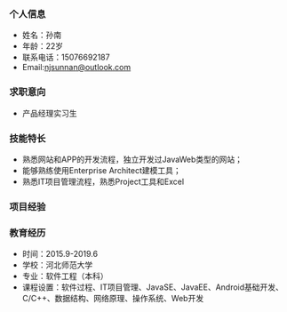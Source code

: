 ### 个人信息
* 姓名：孙南
* 年龄：22岁
* 联系电话：15076692187
* Email:njsunnan@outlook.com
### 求职意向
* 产品经理实习生
### 技能特长
* 熟悉网站和APP的开发流程，独立开发过JavaWeb类型的网站；
* 能够熟练使用Enterprise Architect建模工具；
* 熟悉IT项目管理流程，熟悉Project工具和Excel
### 项目经验

### 教育经历
* 时间：2015.9-2019.6
* 学校：河北师范大学
* 专业：软件工程（本科）
* 课程设置：软件过程、IT项目管理、JavaSE、JavaEE、Android基础开发、C/C++、数据结构、网络原理、操作系统、Web开发
